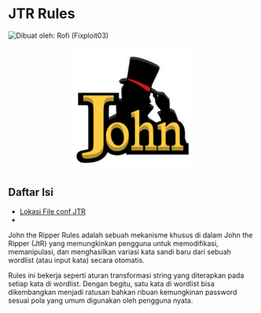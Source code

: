 # JTR Rules

![Dibuat oleh: Rofi (Fixploit03)](https://img.shields.io/badge/Dibuat%20oleh-Rofi%20(Fixploit03)-blue)  

<div align="center">
  <img src="https://github.com/fixploit03/JTR-Rules/blob/main/img/john-logo.png" width="50%"/>
</div>

## Daftar Isi

- [Lokasi File conf JTR](https://github.com/fixploit03/JTR-Rules/blob/main/lokasi%20file%20conf/README.md)
- []()



John the Ripper Rules adalah sebuah mekanisme khusus di dalam John the Ripper (JtR) yang memungkinkan pengguna untuk memodifikasi, memanipulasi, dan menghasilkan variasi kata sandi baru dari sebuah wordlist (atau input kata) secara otomatis.

Rules ini bekerja seperti aturan transformasi string yang diterapkan pada setiap kata di wordlist. Dengan begitu, satu kata di wordlist bisa dikembangkan menjadi ratusan bahkan ribuan kemungkinan password sesuai pola yang umum digunakan oleh pengguna nyata.
